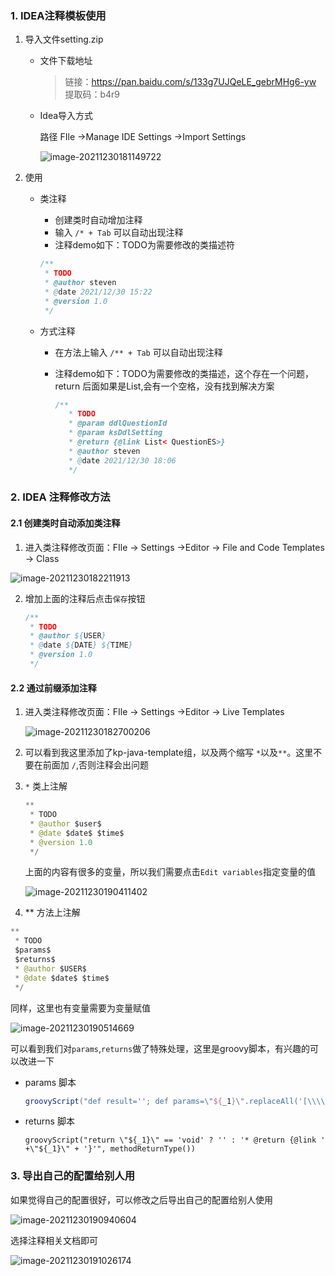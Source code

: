### 1. IDEA注释模板使用

1. 导入文件setting.zip

   * 文件下载地址

     >链接：https://pan.baidu.com/s/133g7UJQeLE_gebrMHg6-yw 
     >提取码：b4r9

   * Idea导入方式

     路径 FIle ->Manage IDE Settings ->Import Settings

     ![image-20211230181149722](C:\Users\steven\AppData\Roaming\Typora\typora-user-images\image-20211230181149722.png)

2. 使用

   * 类注释

     * 创建类时自动增加注释
     * 输入 `/* + Tab` 可以自动出现注释
     * 注释demo如下：TODO为需要修改的类描述符

     ```java
     /**
      * TODO
      * @author steven
      * @date 2021/12/30 15:22
      * @version 1.0
      */
     ```

   * 方式注释

     * 在方法上输入 `/** + Tab` 可以自动出现注释

     * 注释demo如下：TODO为需要修改的类描述，这个存在一个问题，return 后面如果是List,会有一个空格，没有找到解决方案

       ```java
       /** 
          * TODO
          * @param ddlQuestionId
          * @param ksDdlSetting 
          * @return {@link List< QuestionES>}
          * @author steven
          * @date 2021/12/30 18:06
          */ 
       ```

### 2. IDEA 注释修改方法

#### 2.1 创建类时自动添加类注释

1.  进入类注释修改页面：FIle -> Settings ->Editor -> File and Code Templates -> Class

   ![image-20211230182211913](C:\Users\steven\AppData\Roaming\Typora\typora-user-images\image-20211230182211913.png)

2. 增加上面的注释后点击`保存`按钮

   ```java
   /**
    * TODO 
    * @author ${USER}
    * @date ${DATE} ${TIME}
    * @version 1.0
    */
   ```

#### 2.2 通过前缀添加注释

1. 进入类注释修改页面：FIle -> Settings ->Editor -> Live Templates

   ![image-20211230182700206](C:\Users\steven\AppData\Roaming\Typora\typora-user-images\image-20211230182700206.png)

2. 可以看到我这里添加了kp-java-template组，以及两个缩写 `*`以及`**`。这里不要在前面加 `/`,否则注释会出问题

3. `*` 类上注解

   ```java
   **
    * TODO
    * @author $user$
    * @date $date$ $time$
    * @version 1.0
    */
   ```

   上面的内容有很多的变量，所以我们需要点击`Edit variables`指定变量的值

   ![image-20211230190411402](C:\Users\steven\AppData\Roaming\Typora\typora-user-images\image-20211230190411402.png)

4.  ** 方法上注解

   ```java
   ** 
    * TODO
    $params$ 
    $returns$
    * @author $USER$
    * @date $date$ $time$
    */ 
   
   ```

   同样，这里也有变量需要为变量赋值

   ![image-20211230190514669](C:\Users\steven\AppData\Roaming\Typora\typora-user-images\image-20211230190514669.png)

   可以看到我们对`params`,`returns`做了特殊处理，这里是groovy脚本，有兴趣的可以改进一下

   * params 脚本

     ```groovy
     groovyScript("def result=''; def params=\"${_1}\".replaceAll('[\\\\[|\\\\]|\\\\s]', '').split(',').toList(); for(i = 0; i < params.size(); i++) {if(i==0) {result+='* @param ' + params[i] + ((i < params.size() - 1) ? '\\r\\n' : '')}else{result+=' * @param ' + params[i] + ((i < params.size() - 1) ? '\\r\\n' : '')}}; return result", methodParameters())
     ```

   * returns 脚本

     ```shell
     groovyScript("return \"${_1}\" == 'void' ? '' : '* @return {@link ' +\"${_1}\" + '}'", methodReturnType())
     ```

### 3. 导出自己的配置给别人用

如果觉得自己的配置很好，可以修改之后导出自己的配置给别人使用

![image-20211230190940604](C:\Users\steven\AppData\Roaming\Typora\typora-user-images\image-20211230190940604.png)

选择注释相关文档即可

![image-20211230191026174](C:\Users\steven\AppData\Roaming\Typora\typora-user-images\image-20211230191026174.png)